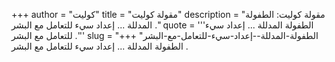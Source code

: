 +++
author = "كوليت"
title = "مقولة كوليت"
description = "مقولة كوليت: الطفولة المدللة ... إعداد سيء للتعامل مع البشر ."
quote = '''الطفولة المدللة ... إعداد سيء للتعامل مع البشر .'''
slug = "الطفولة-المدللة--إعداد-سيء-للتعامل-مع-البشر"
+++
الطفولة المدللة ... إعداد سيء للتعامل مع البشر .
